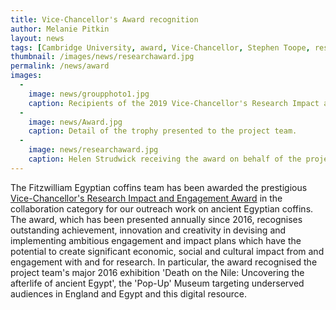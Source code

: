 ```yaml
---
title: Vice-Chancellor's Award recognition
author: Melanie Pitkin
layout: news
tags: [Cambridge University, award, Vice-Chancellor, Stephen Toope, research impact, engagement, research impact and engagement award]
thumbnail: /images/news/researchaward.jpg
permalink: /news/award
images:
  -
    image: news/groupphoto1.jpg
    caption: Recipients of the 2019 Vice-Chancellor's Research Impact and Engagement Awards.
  -
    image: news/Award.jpg
    caption: Detail of the trophy presented to the project team.
  -
    image: news/researchaward.jpg 
    caption: Helen Strudwick receiving the award on behalf of the project team from Vice-Chancellor, Professor Stephen Toope.
---
```


The Fitzwilliam Egyptian coffins team has been awarded the prestigious [Vice-Chancellor's Research Impact and Engagement Award](https://www.research-strategy.admin.cam.ac.uk/impact/vice-chancellors-awards) in the collaboration category for our outreach work on ancient Egyptian coffins. The award, which has been presented annually since 2016, recognises outstanding achievement, innovation and creativity in devising and implementing ambitious engagement and impact plans which have the potential to create significant economic, social and cultural impact from and engagement with and for research. In particular, the award recognised the project team's major 2016 exhibition 'Death on the Nile: Uncovering the afterlife of ancient Egypt', the 'Pop-Up' Museum targeting underserved audiences in England and Egypt and this digital resource. 
